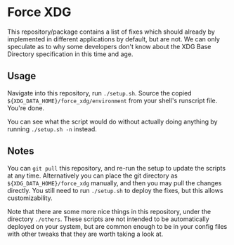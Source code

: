 
# Force XDG

This repository/package contains a list of fixes which should already by implemented in different applications by default, but are not. We can only speculate as to why some developers don't know about the XDG Base Directory specification in this time and age.

## Usage
Navigate into this repository, run `./setup.sh`. Source the copied `${XDG_DATA_HOME}/force_xdg/environment` from your shell's runscript file. You're done.

You can see what the script would do without actually doing anything by running `./setup.sh -n` instead.

## Notes

You can `git pull` this repository, and re-run the setup to update the scripts at any time. Alternatively you can place the git directory as `${XDG_DATA_HOME}/force_xdg` manually, and then you may pull the changes directly. You still need to run `./setup.sh` to deploy the fixes, but this allows customizability.

Note that there are some more nice things in this repository, under the directory `./others`. These scripts are not intended to be automatically deployed on your system, but are common enough to be in your config files with other tweaks that they are worth taking a look at.


